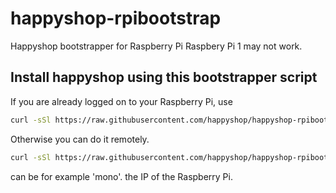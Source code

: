 # happyshop-rpibootstrap
Happyshop bootstrapper for Raspberry Pi
Raspbery Pi 1 may not work.

## Install happyshop using this bootstrapper script

If you are already logged on to your Raspberry Pi, use

```bash
curl -sSl https://raw.githubusercontent.com/happyshop/happyshop-rpibootstrap/master/happyshop-rpibootstrap.sh | bash -s <FLAVOR>
```

Otherwise you can do it remotely.

```bash
curl -sSl https://raw.githubusercontent.com/happyshop/happyshop-rpibootstrap/master/happyshop-rpibootstrap.sh | ssh pi@<IPADDRESS> 'bash -s <FLAVOR>'
```

<FLAVOR> can be for example 'mono'.
<IPADDRESS> the IP of the Raspberry Pi.
